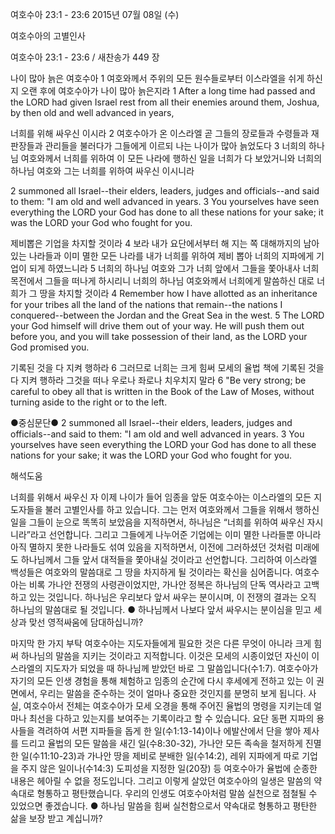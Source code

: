 여호수아 23:1 - 23:6 
2015년 07월 08일 (수)

여호수아의 고별인사



여호수아 23:1 - 23:6 / 새찬송가 449 장


나이 많아 늙은 여호수아
1 여호와께서 주위의 모든 원수들로부터 이스라엘을 쉬게 하신 지 오랜 후에 여호수아가 나이 많아 늙은지라 
1 After a long time had passed and the LORD had given Israel rest from all their enemies around them, Joshua, by then old and well advanced in years, 

너희를 위해 싸우신 이시라
2 여호수아가 온 이스라엘 곧 그들의 장로들과 수령들과 재판장들과 관리들을 불러다가 그들에게 이르되 나는 나이가 많아 늙었도다 3 너희의 하나님 여호와께서 너희를 위하여 이 모든 나라에 행하신 일을 너희가 다 보았거니와 너희의 하나님 여호와 그는 너희를 위하여 싸우신 이시니라 

2 summoned all Israel--their elders, leaders, judges and officials--and said to them: "I am old and well advanced in years. 3 You yourselves have seen everything the LORD your God has done to all these nations for your sake; it was the LORD your God who fought for you. 

제비뽑은 기업을 차지할 것이라
4 보라 내가 요단에서부터 해 지는 쪽 대해까지의 남아 있는 나라들과 이미 멸한 모든 나라를 내가 너희를 위하여 제비 뽑아 너희의 지파에게 기업이 되게 하였느니라 5 너희의 하나님 여호와 그가 너희 앞에서 그들을 쫓아내사 너희 목전에서 그들을 떠나게 하시리니 너희의 하나님 여호와께서 너희에게 말씀하신 대로 너희가 그 땅을 차지할 것이라 
4 Remember how I have allotted as an inheritance for your tribes all the land of the nations that remain--the nations I conquered--between the Jordan and the Great Sea in the west. 5 The LORD your God himself will drive them out of your way. He will push them out before you, and you will take possession of their land, as the LORD your God promised you. 

기록된 것을 다 지켜 행하라
6 그러므로 너희는 크게 힘써 모세의 율법 책에 기록된 것을 다 지켜 행하라 그것을 떠나 우로나 좌로나 치우치지 말라 
6 "Be very strong; be careful to obey all that is written in the Book of the Law of Moses, without turning aside to the right or to the left. 


●중심문단● 2 summoned all Israel--their elders, leaders, judges and officials--and said to them: "I am old and well advanced in years. 
3 You yourselves have seen everything the LORD your God has done to all these nations for your sake; it was the LORD your God who fought for you.

해석도움





너희를 위해서 싸우신 자
이제 나이가 들어 임종을 앞둔 여호수아는 이스라엘의 모든 지도자들을 불러 고별인사를 하고 있습니다. 그는 먼저 여호와께서 그들을 위해서 행하신 일을 그들이 눈으로 똑똑히 보았음을 지적하면서, 하나님은 “너희를 위하여 싸우신 자시니라”라고 선언합니다. 그리고 그들에게 나누어준 기업에는 이미 멸한 나라들뿐 아니라 아직 멸하지 못한 나라들도 섞여 있음을 지적하면서, 이전에 그러하셨던 것처럼 미래에도 하나님께서 그들 앞서 대적들을 쫓아내실 것이라고 선언합니다. 그리하여 이스라엘 백성들은 여호와의 말씀대로 그 땅을 차지하게 될 것이라는 확신을 심어줍니다. 여호수아는 비록 가나안 전쟁의 사령관이었지만, 가나안 정복은 하나님의 단독 역사라고 고백하고 있는 것입니다. 하나님은 우리보다 앞서 싸우는 분이시며, 이 전쟁의 결과는 오직 하나님의 말씀대로 될 것입니다.
● 하나님께서 나보다 앞서 싸우시는 분이심을 믿고 세상과 맞선 영적싸움에 담대하십니까? 

마지막 한 가지 부탁
여호수아는 지도자들에게 필요한 것은 다른 무엇이 아니라 크게 힘써 하나님의 말씀을 지키는 것이라고 지적합니다. 이것은 모세의 시종이었던 자신이 이스라엘의 지도자가 되었을 때 하나님께 받았던 바로 그 말씀입니다(수1:7). 여호수아가 자기의 모든 인생 경험을 통해 체험하고 임종의 순간에 다시 후세에게 전하고 있는 이 권면에서, 우리는 말씀을 준수하는 것이 얼마나 중요한 것인지를 분명히 보게 됩니다. 사실, 여호수아서 전체는 여호수아가 모세 오경을 통해 주어진 율법의 명령을 지키는데 얼마나 최선을 다하고 있는지를 보여주는 기록이라고 할 수 있습니다. 요단 동편 지파의 용사들을 격려하여 서편 지파들을 돕게 한 일(수1:13-14)이나 에발산에서 단을 쌓아 제사를 드리고 율법의 모든 말씀을 새긴 일(수8:30-32), 가나안 모든 족속을 철저하게 진멸한 일(수11:10-23)과 가나안 땅을 제비로 분배한 일(수14:2), 레위 지파에게 따로 기업을 주지 않은 일이나(수14:3) 도피성을 지정한 일(20장) 등 여호수아가 율법에 순종한 내용은 헤아릴 수 없을 정도입니다. 그리고 이렇게 살았던 여호수아의 일생은 말씀의 약속대로 형통하고 평탄했습니다. 우리의 인생도 여호수아처럼 말씀 실천으로 점철될 수 있었으면 좋겠습니다.
● 하나님 말씀을 힘써 실천함으로서 약속대로 형통하고 평탄한 삶을 보장 받고 계십니까?